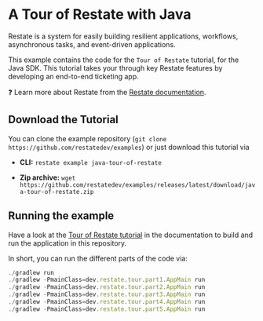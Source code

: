 # A Tour of Restate with Java

Restate is a system for easily building resilient applications, workflows, asynchronous tasks,
and event-driven applications.

This example contains the code for the `Tour of Restate` tutorial, for the Java SDK.
This tutorial takes your through key Restate features by developing an end-to-end ticketing app.

❓ Learn more about Restate from the [Restate documentation](https://docs.restate.dev).


## Download the Tutorial

You can clone the example repository (`git clone https://github.com/restatedev/examples`) or just download this tutorial via

- **CLI:** `restate example java-tour-of-restate`

- **Zip archive:** `wget https://github.com/restatedev/examples/releases/latest/download/java-tour-of-restate.zip`


## Running the example

Have a look at the [Tour of Restate tutorial](https://docs.restate.dev/get_started/tour) in the documentation to build and run the application in this repository.

In short, you can run the different parts of the code via: 

```typescript
./gradlew run
./gradlew -PmainClass=dev.restate.tour.part1.AppMain run
./gradlew -PmainClass=dev.restate.tour.part2.AppMain run
./gradlew -PmainClass=dev.restate.tour.part3.AppMain run
./gradlew -PmainClass=dev.restate.tour.part4.AppMain run
./gradlew -PmainClass=dev.restate.tour.part5.AppMain run
```
